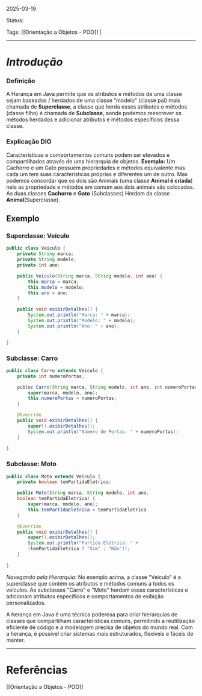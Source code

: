 2025-03-19

Status: 

Tags: [[Orientação a Objetos - POO]] | 

---

# _**Introdução**_

### Definição

A Herança em Java permite que os atributos e métodos de uma classe sejam baseados / herdados de uma classe "modelo" (classe pai) mais chamada de **Superclasse**, a classe que herda esses atributos e métodos (classe filho) é chamada de **Subclasse**, aonde podemos reescrever os métodos herdados e adicionar atributos e métodos específicos dessa classe. 

### Explicação DIO

Características e comportamentos comuns podem ser elevados e compartilhados através de uma hierarquia de objetos.
**Exemplo:** Um Cachorro e um Gato possuem propriedades e métodos equivalente mas cada um tem suas características próprias e diferentes um de outro. Mas podemos concordar que os dois são Animais (uma classe **Animal é criada**) nela as propriedade e métodos em comum aos dois animais são colocadas. As duas classes **Cachorro** e **Gato** (Subclasses) Herdam da classe **Animal**(Superclasse). 

## Exemplo
### Superclasse: Veículo
```java
public class Veiculo {
	private String marca;
	private String modelo;
	private int ano;

	public Veiculo(String marca, String modelo, int ano) {
		this.marca = marca;
		this.modelo = modelo;
		this.ano = ano;
	}

	public void exibirDetalhes() {       
		System.out.println("Marca: " + marca);
		System.out.println("Modelo: " + modelo);
		System.out.println("Ano: " + ano);   
	}

}
```

### Subclasse: Carro
```java
public class Carro extends Veiculo {
	private int numeroPortas;

	publoc Carro(String marca, String modelo, int ano, int numeroPortas) {
		super(marca, modelo, ano);
		this.numeroPortas = numeroPortas;
	}

	@Override
	public void exibirDetalhes() {       
		super().exibirDetalhes();
		System.out.println("Número de Portas: " + numeroPortas); 
	}
	
}
```

### Subclasse: Moto
```java
public class Moto extends Veiculo {   
	private boolean temPartidaEletrica;

	public Moto(String marca, String modelo, int ano, 
	boolean temPartidaEletrica) {
		super(marca, modelo, ano);
		this.temPartidaEletrica = temPartidaEletrica
	}

	@Override
	public void exibirDetalhes() {       
		super().exibirDetalhes();
		System.out.println("Partida Elétrica: " + 
		(temPartidaEletrica ? "Sim" : "Não"));
	}
	
}
```


_Navegando pela Hierarquia_:
No exemplo acima, a classe "Veiculo" é a superclasse que contém os atributos e métodos comuns a todos os veículos. As subclasses "Carro" e "Moto" herdam essas características e adicionam atributos específicos e comportamentos de exibição personalizados.

A herança em Java é uma técnica poderosa para criar hierarquias de classes que compartilham características comuns, permitindo a reutilização eficiente de código e a modelagem precisa de objetos do mundo real. Com a herança, é possível criar sistemas mais estruturados, flexíveis e fáceis de manter.

---
# Referências
[[Orientação a Objetos - POO]]